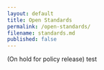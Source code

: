 ```yaml
---
layout: default
title: Open Standards
permalink: /open-standards/
filename: standards.md
published: false
---
```


(On hold for policy release) test
